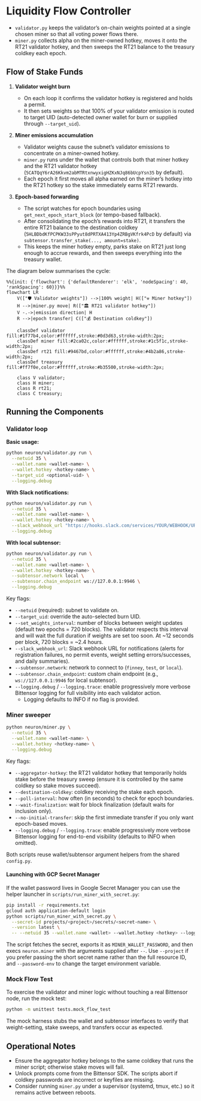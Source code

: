 # Liquidity Flow Controller

- `validator.py` keeps the validator’s on-chain weights pointed at a single chosen miner so that all voting power flows there.
- `miner.py` collects alpha on the miner-owned hotkey, moves it onto the RT21 validator hotkey, and then sweeps the RT21 balance to the treasury coldkey each epoch.

## Flow of Stake Funds

1. **Validator weight burn**  
   - On each loop it confirms the validator hotkey is registered and holds a permit.  
   - It then sets weights so that 100% of your validator emission is routed to target UID (auto-detected owner wallet for burn or supplied through `--target_uid`).

2. **Miner emissions accumulation**  
   - Validator weights cause the subnet’s validator emissions to concentrate on a miner-owned hotkey.  
   - `miner.py` runs under the wallet that controls both that miner hotkey and the RT21 validator hotkey (`5CATQqY6rA26Kkvm2abMTRtxnwyxigHZKxNJq86bUcpYsn35` by default).  
   - Each epoch it first moves all alpha earned on the miner’s hotkey into the RT21 hotkey so the stake immediately earns RT21 rewards.

3. **Epoch-based forwarding**  
   - The script watches for epoch boundaries using `get_next_epoch_start_block` (or tempo-based fallback).  
   - After consolidating the epoch’s rewards into RT21, it transfers the entire RT21 balance to the destination coldkey (`5HLBDbdKfPCPKW33sPPyut8dPRTXA413Yp4ZRBgVKfrk4PcD` by default) via `subtensor.transfer_stake(..., amount=stake)`.  
   - This keeps the miner hotkey empty, parks stake on RT21 just long enough to accrue rewards, and then sweeps everything into the treasury wallet.

The diagram below summarises the cycle:

```mermaid
%%{init: {'flowchart': {'defaultRenderer': 'elk', 'nodeSpacing': 40, 'rankSpacing': 60}}}%%
flowchart LR
    V(["🛡️ Validator weights"]) -->|100% weight| H(["⚒️ Miner hotkey"])
    H -->|miner.py move| R(["🏛️ RT21 validator hotkey"])
    V -.->|emission direction| H
    R -->|epoch transfer| C(["💰 Destination coldkey"])

    classDef validator fill:#1f77b4,color:#ffffff,stroke:#0d3d63,stroke-width:2px;
    classDef miner fill:#2ca02c,color:#ffffff,stroke:#1c5f1c,stroke-width:2px;
    classDef rt21 fill:#9467bd,color:#ffffff,stroke:#4b2a86,stroke-width:2px;
    classDef treasury fill:#ff7f0e,color:#ffffff,stroke:#b35500,stroke-width:2px;

    class V validator;
    class H miner;
    class R rt21;
    class C treasury;
```

## Running the Components

### Validator loop

**Basic usage:**

```bash
python neuron/validator.py run \
  --netuid 35 \
  --wallet.name <wallet-name> \
  --wallet.hotkey <hotkey-name> \
  --target_uid <optional-uid> \
  --logging.debug
```

**With Slack notifications:**

```bash
python neuron/validator.py run \
  --netuid 35 \
  --wallet.name <wallet-name> \
  --wallet.hotkey <hotkey-name> \
  --slack_webhook_url "https://hooks.slack.com/services/YOUR/WEBHOOK/URL" \
  --logging.debug
```

**With local subtensor:**

```bash
python neuron/validator.py run \
  --netuid 35 \
  --wallet.name <wallet-name> \
  --wallet.hotkey <hotkey-name> \
  --subtensor.network local \
  --subtensor.chain_endpoint ws://127.0.0.1:9946 \
  --logging.debug
```

Key flags:

- `--netuid` (required): subnet to validate on.
- `--target_uid`: override the auto-selected burn UID.
- `--set_weights_interval`: number of blocks between weight updates (default two epochs = 720 blocks). The validator respects this interval and will wait the full duration if weights are set too soon. At ~12 seconds per block, 720 blocks = ~2.4 hours.
- `--slack_webhook_url`: Slack webhook URL for notifications (alerts for registration failures, no permit events, weight setting errors/successes, and daily summaries).
- `--subtensor.network`: network to connect to (`finney`, `test`, or `local`).
- `--subtensor.chain_endpoint`: custom chain endpoint (e.g., `ws://127.0.0.1:9946` for local subtensor).
- `--logging.debug` / `--logging.trace`: enable progressively more verbose Bittensor logging for full visibility into each validator action.
  - Logging defaults to INFO if no flag is provided.

### Miner sweeper

```bash
python neuron/miner.py \
  --netuid 35 \
  --wallet.name <wallet-name> \
  --wallet.hotkey <hotkey-name> \
  --logging.debug
```

Key flags:

- `--aggregator-hotkey`: the RT21 validator hotkey that temporarily holds stake before the treasury sweep (ensure it is controlled by the same coldkey so stake moves succeed).
- `--destination-coldkey`: coldkey receiving the stake each epoch.
- `--poll-interval`: how often (in seconds) to check for epoch boundaries.
- `--wait-finalization`: wait for block finalization (default waits for inclusion only).
- `--no-initial-transfer`: skip the first immediate transfer if you only want epoch-based moves.
- `--logging.debug` / `--logging.trace`: enable progressively more verbose Bittensor logging for end-to-end visibility (defaults to INFO when omitted).

Both scripts reuse wallet/subtensor argument helpers from the shared `config.py`.

#### Launching with GCP Secret Manager

If the wallet password lives in Google Secret Manager you can use the helper launcher in `scripts/run_miner_with_secret.py`:

```bash
pip install -r requirements.txt
gcloud auth application-default login
python scripts/run_miner_with_secret.py \
  --secret-id projects/<project>/secrets/<secret-name> \
  --version latest \
  -- --netuid 35 --wallet.name <wallet> --wallet.hotkey <hotkey> --logging.debug
```

The script fetches the secret, exports it as `MINER_WALLET_PASSWORD`, and then execs `neuron.miner` with the arguments supplied after `--`. Use `--project` if you prefer passing the short secret name rather than the full resource ID, and `--password-env` to change the target environment variable.

### Mock Flow Test

To exercise the validator and miner logic without touching a real Bittensor node, run the mock test:

```bash
python -m unittest tests.mock_flow_test
```

The mock harness stubs the wallet and subtensor interfaces to verify that weight-setting, stake sweeps, and transfers occur as expected.

## Operational Notes

- Ensure the aggregator hotkey belongs to the same coldkey that runs the miner script; otherwise stake moves will fail.
- Unlock prompts come from the Bittensor SDK. The scripts abort if coldkey passwords are incorrect or keyfiles are missing.
- Consider running `miner.py` under a supervisor (systemd, tmux, etc.) so it remains active between reboots.
